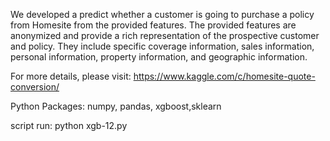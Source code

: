 We developed a predict whether a customer is going to purchase a policy from Homesite from the provided features.
The provided features are anonymized and provide a rich representation of the prospective customer and policy. They include specific coverage information, sales information, personal information, property information, and geographic information. 

For more details, please visit: https://www.kaggle.com/c/homesite-quote-conversion/

Python Packages: numpy, pandas, xgboost,sklearn


script run: python xgb-12.py
